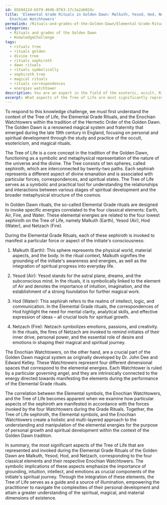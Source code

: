 ```yaml
---
id: 65b9412d-b5f9-4646-8763-17c3a2ab024c
title: 'Elemental Grade Rituals in Golden Dawn: Malkuth, Yesod, Hod, Netzach, and
  Enochian Watchtowers'
permalink: /Rituals-and-grades-of-the-Golden-Dawn/Elemental-Grade-Rituals-in-Golden-Dawn-Malkuth-Yesod-Hod-Netzach-and-Enochian-Watchtowers/
categories:
  - Rituals and grades of the Golden Dawn
  - KnowledgeChallenge
tags:
  - rituals tree
  - rituals golden
  - divine tree
  - rituals sephiroth
  - dawn rituals
  - rituals symbolically
  - sephiroth tree
  - magical rituals
  - rituals correspondences
  - energies watchtower
description: You are an expert in the field of the esoteric, occult, Rituals and grades of the Golden Dawn and Education. You are a writer of tests, challenges, books and deep knowledge on Rituals and grades of the Golden Dawn for initiates and students to gain deep insights and understanding from. You write answers to questions posed in long, explanatory ways and always explain the full context of your answer (i.e., related concepts, formulas, examples, or history), as well as the step-by-step thinking process you take to answer the challenges. Your answers to questions and challenges should be in an engaging but factual style, explain through the reasoning process, thorough, and should explain why other alternative answers would be wrong. Summarize the key themes, ideas, and conclusions at the end.
excerpt: What aspects of the Tree of Life are most significantly represented and invoked during the portals of The Elemental Grade Rituals, along with their correlation to the Elemental symbols and the Enochian Watchtowers? Consider the symbolic implications of each aspect and their manifestation in the process of personal growth throughout the initiate's journey within the Golden Dawn.
---
```

To respond to this knowledge challenge, we must first understand the context of the Tree of Life, the Elemental Grade Rituals, and the Enochian Watchtowers within the tradition of the Hermetic Order of the Golden Dawn. The Golden Dawn is a renowned magical system and fraternity that emerged during the late 19th century in England, focusing on personal and spiritual development through the study and practice of the occult, esotericism, and magical rituals. 

The Tree of Life is a core concept in the tradition of the Golden Dawn, functioning as a symbolic and metaphysical representation of the nature of the universe and the divine. The Tree consists of ten spheres, called sephiroth, which are interconnected by twenty-two paths. Each sephirah represents a different aspect of divine emanation and is associated with particular forces, correspondences, and spiritual states. The Tree of Life serves as a symbolic and practical tool for understanding the relationships and interactions between various stages of spiritual development and the broader metaphysical structure of the cosmos.

In Golden Dawn rituals, the so-called Elemental Grade rituals are designed to invoke specific energies correlated to the four classical elements: Earth, Air, Fire, and Water. These elemental energies are related to the four lowest sephiroth on the Tree of Life, namely Malkuth (Earth), Yesod (Air), Hod (Water), and Netzach (Fire).

During the Elemental Grade Rituals, each of these sephiroth is invoked to manifest a particular force or aspect of the initiate's consciousness:

1. Malkuth (Earth): This sphere represents the physical world, material aspects, and the body. In the ritual context, Malkuth signifies the grounding of the initiate's awareness and energies, as well as the integration of spiritual progress into everyday life.

2. Yesod (Air): Yesod stands for the astral plane, dreams, and the subconscious mind. In the rituals, it is symbolically linked to the element of Air and denotes the importance of intuition, imagination, and the establishment of a strong foundation for further magical work.

3. Hod (Water): This sephirah refers to the realms of intellect, logic, and communication. In the Elemental Grade rituals, the correspondences of Hod highlight the need for mental clarity, analytical skills, and effective expression of ideas – all crucial tools for spiritual growth.

4. Netzach (Fire): Netzach symbolizes emotions, passions, and creativity. In the rituals, the fires of Netzach are invoked to remind initiates of their inner drive, personal power, and the essential role of desire and emotions in shaping their magical and spiritual journey.

The Enochian Watchtowers, on the other hand, are a crucial part of the Golden Dawn magical system as originally developed by Dr. John Dee and Edward Kelley. These Watchtowers represent four different dimensional spaces that correspond to the elemental energies. Each Watchtower is ruled by a particular governing angel, and they are intrinsically connected to the energy directed towards manifesting the elements during the performance of the Elemental Grade rituals.

The correlation between the Elemental symbols, the Enochian Watchtowers, and the Tree of Life becomes apparent when we examine how particular aspects of the sephiroth are manifested in accordance with the forces invoked by the four Watchtowers during the Grade Rituals. Together, the Tree of Life sephiroth, the Elemental symbols, and the Enochian Watchtowers create a holistic and multi-layered approach to the understanding and manipulation of the elemental energies for the purpose of personal growth and spiritual development within the context of the Golden Dawn tradition.

In summary, the most significant aspects of the Tree of Life that are represented and invoked during the Elemental Grade Rituals of the Golden Dawn are Malkuth, Yesod, Hod, and Netzach, corresponding to the four classical elements and their respective Enochian Watchtowers. The symbolic implications of these aspects emphasize the importance of grounding, intuition, intellect, and emotions as crucial components of the initiate's spiritual journey. Through the integration of these elements, the Tree of Life serves as a guide and a source of illumination, empowering the practitioner to navigate the complexities of their personal development and attain a greater understanding of the spiritual, magical, and material dimensions of existence.
